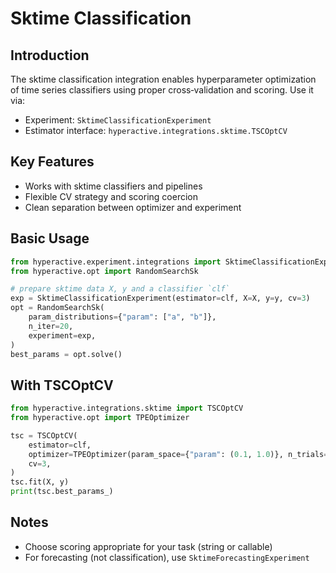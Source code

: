 # Sktime Classification

## Introduction

The sktime classification integration enables hyperparameter optimization of time series classifiers using proper cross‑validation and scoring. Use it via:

- Experiment: `SktimeClassificationExperiment`
- Estimator interface: `hyperactive.integrations.sktime.TSCOptCV`

## Key Features

- Works with sktime classifiers and pipelines
- Flexible CV strategy and scoring coercion
- Clean separation between optimizer and experiment

## Basic Usage

```python
from hyperactive.experiment.integrations import SktimeClassificationExperiment
from hyperactive.opt import RandomSearchSk

# prepare sktime data X, y and a classifier `clf`
exp = SktimeClassificationExperiment(estimator=clf, X=X, y=y, cv=3)
opt = RandomSearchSk(
    param_distributions={"param": ["a", "b"]},
    n_iter=20,
    experiment=exp,
)
best_params = opt.solve()
```

## With TSCOptCV

```python
from hyperactive.integrations.sktime import TSCOptCV
from hyperactive.opt import TPEOptimizer

tsc = TSCOptCV(
    estimator=clf,
    optimizer=TPEOptimizer(param_space={"param": (0.1, 1.0)}, n_trials=30),
    cv=3,
)
tsc.fit(X, y)
print(tsc.best_params_)
```

## Notes

- Choose scoring appropriate for your task (string or callable)
- For forecasting (not classification), use `SktimeForecastingExperiment`

